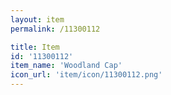 ```yaml
---
layout: item
permalink: /11300112

title: Item
id: '11300112'
item_name: 'Woodland Cap'
icon_url: 'item/icon/11300112.png'
---
```

